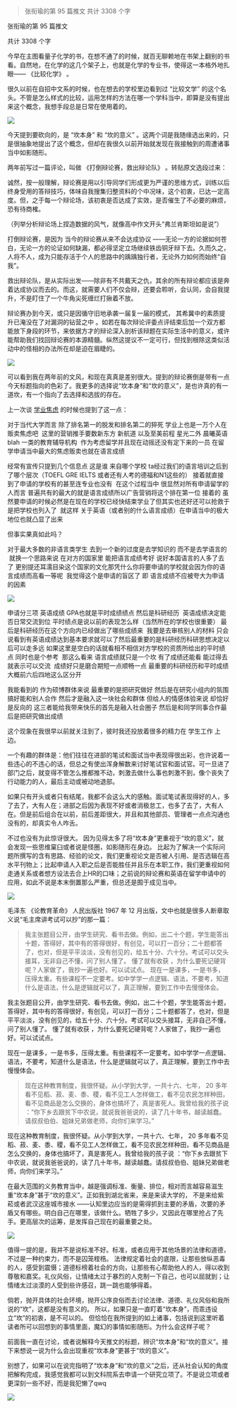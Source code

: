 > 张衔瑜的第 95 篇推文 共计 3308 个字

张衔瑜的第 95 篇推文

共计 3308 个字

今早在主图看量子化学的书，在想不通了的时候，就百无聊赖地在书架上翻别的书看。自然地，在化学的这几个架子上，也就是化学的专业书，使得这一本格外地扎眼—— 《比较化学》 。

很久以前在自招中文系的时候，也在想去的学校里边看到过 “比较文学” 的这个名头。不管是怎么样式的比较，运用怎样的方法在哪一个学科当中，即算是没有提出来这个概念，我想手段总是日常在使用着的。

![](./images/img_001.png)

今天提到要砍向的，是 “坎本身” 和 “坎的意义” 。这两个词是我随缘选出来的，只是很抽象地提出了这个概念，但却在我很久以前开始就发现在我接触到的周遭诸事当中如影随形。

两年前写过一篇评论，叫做 《打倒辩论赛，救出辩论队》 。转贴原文选段过来：

诚然，按一般理解，辩论赛是用以引导同学们形成更为严谨的思维方式，训练以后终身受用的答辩技巧，体味自我搜集归整资料的个中况味，这个初衷，已达一定高度。但，之于每一个辩论场，该初衷是否达成了实效，是否催生了不必要的麻烦，恐有待商榷。

（列举分析辩论场上捏造数据的风气，就像高中作文开头“弗兰肯斯坦如是说”）

打倒辩论赛，是因为 当今的辩论赛从来不会达成协议 ——无论一方的论据如何苍白，无论一方的论证如何缺漏，都必得坚定立场继续铁齿铜牙辩下去。久而久之，人将不人，成为只能存活于个人的思路中的踽踽独行者，无论外力如何而始终“自我”。

救出辩论队，是从实际出发——除非有不共戴天之仇，其余的所有辩论都应该是奔着达成协议而去的。而这，就需要人们不仅会辩，还要会聆听，会认同，会自我提升，不是盯住了一个牛角尖死缠烂打揪着不放。

辩论赛办到今天，或只是因循守旧地承袭一届复一届的模式， 其希冀中的素质提升已淹没在了对漏洞的钻营之中 。如若在每次辩论评委点评结束后加一个双方都能放下身段的环节，来依据方才的辩论深入剖析该辩题在实际生活中的意义，或许能帮助我们找回辩论赛的本源精髓。纵然这提议不一定可行，但找到根除这类似活动中的怪相的办法所在却是迫在眉睫的。

![](./images/img_002.png)

可以看到我在两年前的文风，和现在真真是差别很大。提到的辩论赛倒是带有一点今天标题指向的色彩了。我更多的选择说“坎本身”和“坎的意义”，是也许真的有一道坎，有一个指向了去选择和选拔的存在。

上一次谈 [学业焦虑](http://mp.weixin.qq.com/s?__biz=MzUzNjE3NzA3Mg==&mid=2247485192&idx=1&sn=deda11375cca883b2fd81a9947f49286&chksm=fafb77d7cd8cfec1b7e2911d93f147d63e021f777ff4747186eb38631db945b61ce6c89293f5&scene=21#wechat_redirect) 的时候也提到了这一点：

对于当代大学而言 除了排名第一的脱发和排名第二的猝死 学业上也是一万个人在贩卖焦虑吧  这里的营销推手要数新东方 新航道 以及至美前程 星光二外 晨曦英语blah 一类的教育辅导机构  作为考虑留学并且现在动摇还没有定下来的一员 在留学申请当中最大的焦虑贩卖也就在语言成绩

经常有宣传只提到几个信息点 这是谁 来自哪个学校 ta经过我们的语言培训之后到了哪个层次（TOEFL GRE IELTS 或者还有人考的德福和N1这些的） 接着就直接到了申请的学校有的甚至连专业也没有  在这个过程当中 很显然对所有申请留学的人而言 普遍共有的最大的就是语言成绩所以广告营销将这个排在第一位 接着的 虽然要申请的时候必然是在现在的学校已经快结束学业了但其实也还好还可以抢救于是把学校也列入了  就这样 关于英语（或者别的什么语言成绩）在申请当中的极大地位也就凸显了出来

但事实果真如此吗？

对于最大多数的非语言类学生 去到一个新的过度是去学知识的 而不是去学语言的  就换一个思路来说 在对方的国家里 能把语言成绩考好 说好本国语言的人多了去了 更别提还耳濡目染这个国家的文化那凭什么你将要申请的学校就会因为你的语言成绩而高看一等呢  我觉得这个是申请的盲区了 即 语言成绩不应被夸大为申请的因素

![](./images/img_003.png)

申请分三项 英语成绩 GPA也就是平时成绩绩点 然后是科研经历  英语成绩决定能否日常交流到位 平时绩点是说以前的表现怎么样（当然所在的学校也很重要） 最后是科研经历在这个方向内已经做出了哪些成绩来  我要是去审核别人的材料 只会说看到有英语成绩达到基本要求就可以了然后最重要的是科研经历科研思想决定以后可以走多远 如果这里是空白的话就看相不相信对方学校的资质所给出的平时绩点 同时也是个参考  那这么看来 语言成绩就只是一个坎 有了成绩还能看 能过得去就表示可以交流  成绩好只是磨合期短一点顺畅一点 最重要的科研经历和平时成绩大概前六后四地这么区分开

我能看到的 作为硕博群体来说 最重要的是把研究做好 然后是在研究小组内的氛围搞好能和别人合作 然后才是融入这一块社会和群体 但给人的情感体验来说 却恰好是反向的 这三者能给我带来快乐的首先是融入社会圈子 然后是和同学同事合作最后是把研究做出成绩

这个现象在我很早以前就关注到了，彼时我还投放着很多的精力在 学生工作 上边。

一个有趣的群体是：他们往往在进部的笔试和面试当中表现得很出彩，也许说着一些违心的不违心的话，但总之有使出浑身解数来讨好笔试官和面试官。可一旦进了部门之后，就变得不管怎么推都推不动，刺激去做什么事也刺激不到，像个丧失了行动能力的人，最后主动或被动地退部。

如果只有开头或者只有结尾，我都不会这么大的感触。面试笔试表现得好的人，多了去了，大有人在；进部之后因为表现不好或者消极怠工，也多了去了，大有人在。但是前后组合在以前，前后差距很大，并且和其他部员、管理者一点点沟通也没有的，却真实令人咋舌。

不过也没有为此惊讶很大。 因为见得太多了将“坎本身”更重视于“坎的意义”，就会发现一些思维窠臼或者说是怪圈，如影随形在身边。 比起为了解决一个实际问题所撰写的含有思路、经验的论文，我们更重视论文是否被人引用、是否选辑在高水平刊物上；比起申请人入职之后是否能胜任并且乐在本职工作，我们更重视如何走通关系或者想方设法去合上HR的口味；之前说的辩论赛和英语在留学申请中的应用，如此不说是本末倒置那么严重，但总还是囿于成见当中。

![](./images/img_004.png)

毛泽东 《论教育革命》 人民出版社 1967 年 12 月出版，文中也就是很多人断章取义说“毛主席讲考试可以抄”的那一篇：

> 我主张题目公开，由学生研究、看书去做。例如，出二十个题，学生能答出十题，答得好，其中有的答得很好，有创见，可以打一百分；二十题都答了，也对，但是平平淡淡，没有创见的，给五十分、六十分。考试可以交头接耳，无非自己不懂，问了别人懂了。 懂了就有收获 ，为什么要死记硬背呢？人家做了，我抄一遍也好。可以试试点。 现在一是课多，一是书多，压得太重。有些课程不一定要考。如中学学一点逻辑、语法，不要考，知道什么是语法，什么是逻辑就可以了，真正理解，要到工作中去慢慢体会。

我主张题目公开，由学生研究、看书去做。例如，出二十个题，学生能答出十题，答得好，其中有的答得很好，有创见，可以打一百分；二十题都答了，也对，但是平平淡淡，没有创见的，给五十分、六十分。考试可以交头接耳，无非自己不懂，问了别人懂了。 懂了就有收获 ，为什么要死记硬背呢？人家做了，我抄一遍也好。可以试试点。

现在一是课多，一是书多，压得太重。有些课程不一定要考。如中学学一点逻辑、语法，不要考，知道什么是语法，什么是逻辑就可以了，真正理解，要到工作中去慢慢体会。

> 现在这种教育制度，我很怀疑。从小学到大学，一共十六、七年， 20 多年看不见稻、菽、麦、黍、稷，看不见工人怎样做工，看不见农民怎样种田，看不见商品是怎么交换的，身体也搞坏了，真是害死人。我曾给我的孩子说 ：“你下乡去跟贫下中农说，就说我爸爸说的，读了几十年书，越读越蠢。请叔叔伯伯、姐妹兄弟做老师，向你们来学习。”

现在这种教育制度，我很怀疑。从小学到大学，一共十六、七年， 20 多年看不见稻、菽、麦、黍、稷，看不见工人怎样做工，看不见农民怎样种田，看不见商品是怎么交换的，身体也搞坏了，真是害死人。我曾给我的孩子说 ：“你下乡去跟贫下中农说，就说我爸爸说的，读了几十年书，越读越蠢。请叔叔伯伯、姐妹兄弟做老师，向你们来学习。”

在最大范围的义务教育当中，越是强调标准、衡量、排位，相对而言越容易滋生重“坎本身”甚于“坎的意义”。正如我到湖北省来，来是来读大学的， 不是来给紫菘或者武汉这座城市接水 ——认知里边应当的是需得抓到主要的矛盾，次要的矛盾又有哪些。明白自己在哪里，该做什么。牺牲了多少，又因此在哪里抢占了先手。更高层次的运筹，是发挥自己现在的最重要之处。

![](./images/img_005.png)

值得一提的是，我并不是说标准不好。标准，或者应用于其他场景的法律和道德， 不过是一种约束力，而不是囚笼桎梏。 法律规定着社会的底限，让那些放纵恶毒的人，感受到震慑；道德标榜着社会的方向，让那些有心帮助他人的人，得以收到尊敬和嘉奖。礼仪风俗，让情绪太过于暴烈的人克制一下自己，也可以屈就到；让情绪太过淡漠的人受到些许感召，跳一跳也能够得着。

倘若，抛开具体的社会环境，抛开公序良俗而去讨论法律、道德、礼仪风俗和我所说的“坎”，这都是没有意义的。 所以，如果只是一直盯着“坎本身”，而乖违设立“坎”的初衷，是不可以的。 但恰恰在我所提到的如上诸事，包括说到这里听着读者所可以回想到的事情里面，魔幻的事情如影随形。为什么会这样子呢？

前面我一直在讨论，或者说解释今天推文的标题，辨识“坎本身”和“坎的意义”。接下来想说一说为什么会出现重视“坎本身”更甚于“坎的意义”。

别想了，如果可以在说完指明了“坎本身”和“坎的意义”之后，还从社会认知的角度把解构完成，我感觉我都可以到文科院系去申请一个研究立项了。不是说立项或者更深刻一些不好，而是我犯懒了qwq

![](./images/img_006.png)
